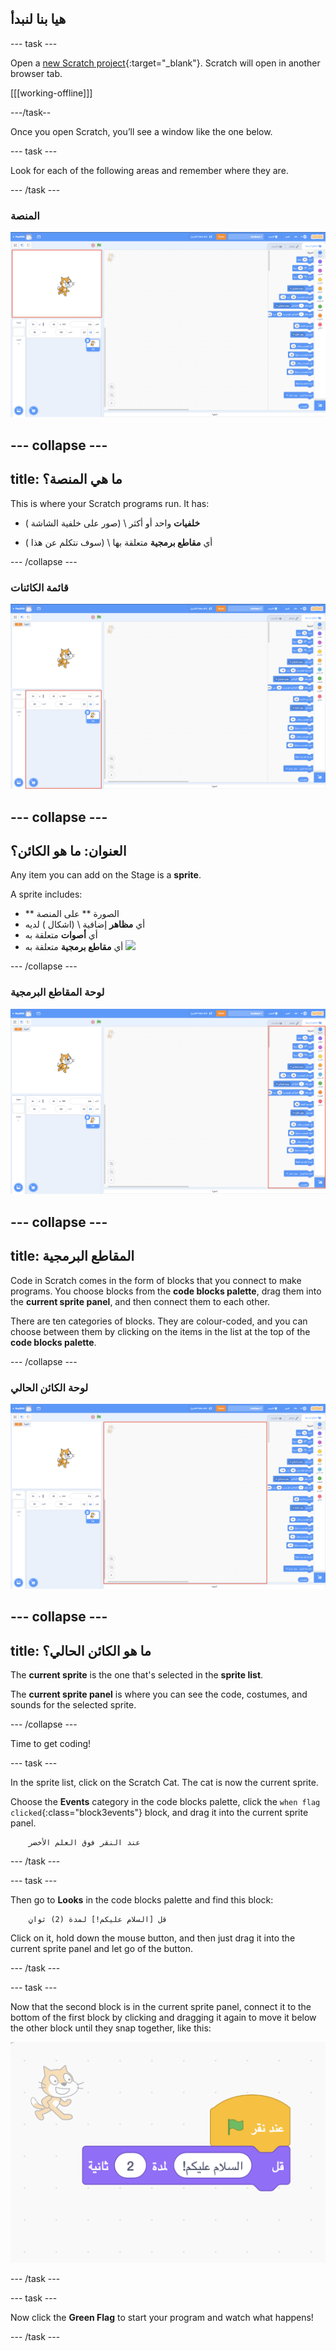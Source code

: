 ## هيا بنا لنبدأ

\--- task \---

Open a [new Scratch project](https://rpf.io/scratch-new){:target="_blank"}. Scratch will open in another browser tab.

[[[working-offline]]]

\---/task--

Once you open Scratch, you’ll see a window like the one below.

\--- task \---

Look for each of the following areas and remember where they are.

\--- /task \---

### المنصة

![Scratch window with the stage highlighted](images/hlStage.png)

## \--- collapse \---

## title: ما هي المنصة؟

This is where your Scratch programs run. It has:

* **خلفيات** واحد أو أكثر \ (صور على خلفية الشاشة \)

* أي **مقاطع برمجية** متعلقة بها \ (سوف نتكلم عن هذا \)

\--- /collapse \---

### قائمة الكائنات

![Scratch window with the sprite list highlighted](images/hlSpriteList.png)

## \--- collapse \---

## العنوان: ما هو الكائن؟

Any item you can add on the Stage is a **sprite**.

A sprite includes:

* ** الصورة ** على المنصة
* أي **مظاهر** إضافية \ (اشكال \) لديه
* أي **أصوات** متعلقة به
* أي **مقاطع برمجية** متعلقة به ![](images/setup2.png)

\--- /collapse \---

### لوحة المقاطع البرمجية

![Scratch window with the blocks pallet highlighted](images/hlBlocksPalette.png)

## \--- collapse \---

## title: المقاطع البرمجية

Code in Scratch comes in the form of blocks that you connect to make programs. You choose blocks from the **code blocks palette**, drag them into the **current sprite panel**, and then connect them to each other.

There are ten categories of blocks. They are colour-coded, and you can choose between them by clicking on the items in the list at the top of the **code blocks palette**.

\--- /collapse \---

### لوحة الكائن الحالي

![Scratch window with the current sprite panel highlighted](images/hlCurrentSpritePanel.png)

## \--- collapse \---

## title: ما هو الكائن الحالي؟

The **current sprite** is the one that's selected in the **sprite list**.

The **current sprite panel** is where you can see the code, costumes, and sounds for the selected sprite.

\--- /collapse \---

Time to get coding!

\--- task \---

In the sprite list, click on the Scratch Cat. The cat is now the current sprite.

Choose the **Events** category in the code blocks palette, click the `when flag clicked`{:class="block3events"} block, and drag it into the current sprite panel.

```blocks3
    عند النقر فوق العلم الأخضر
```

\--- /task \---

\--- task \---

Then go to **Looks** in the code blocks palette and find this block:

```blocks3
    قل [السلام عليكم!] لمدة (2) ثوانٍ
```

Click on it, hold down the mouse button, and then just drag it into the current sprite panel and let go of the button.

\--- /task \---

\--- task \---

Now that the second block is in the current sprite panel, connect it to the bottom of the first block by clicking and dragging it again to move it below the other block until they snap together, like this:

![](images/setup3.png)

\--- /task \---

\--- task \---

Now click the **Green Flag** to start your program and watch what happens!

\--- /task \---